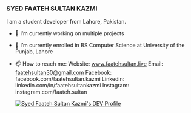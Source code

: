 ### SYED FAATEH SULTAN KAZMI

I am a student developer from Lahore, Pakistan.
- 🔭 I’m currently working on multiple projects 
- 🌱 I’m currently enrolled in BS Computer Science at University of the Punjab, Lahore
- 📫 How to reach me: 
  Website: www.faatehsultan.live
  Email: faatehsultan30@gmail.com
  Facebook: facebook.com/faatehsultan.kazmi
  Linkedin: linkedin.com/in/faatehsultankazmi
  Instagram: instagram.com/faateh.sultan
  
  [![Syed Faateh Sultan Kazmi's DEV Profile](https://d2fltix0v2e0sb.cloudfront.net/dev-badge.svg)](https://dev.to/faatehsultan)
